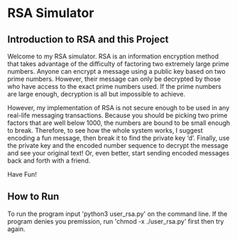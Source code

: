 # RSA Simulator 

## Introduction to RSA and this Project

Welcome to my RSA simulator. RSA is an information encryption method that takes advantage of the difficulty of factoring two extremely large prime numbers. Anyone can encrypt a message using a public key based on two prime numbers. However, their message can only be decrypted by those who have access to the exact prime numbers used. If the prime numbers are large enough, decryption is all but impossible to achieve. 

However, my implementation of RSA is not secure enough to be used in any real-life messaging transactions. Because you should be picking two prime factors that are well below 1000, the numbers are bound to be small enough to break. Therefore, to see how the whole system works, I suggest encoding a fun message, then break it to find the private key ‘d’. Finally, use the private key and the encoded number sequence to decrypt the message and see your original text! Or, even better, start sending encoded messages back and forth with a friend. 

Have Fun! 

## How to Run 

To run the program input 'python3 user_rsa.py' on the command line. If the program denies you premission, run 'chmod -x ./user_rsa.py' first then try again. 